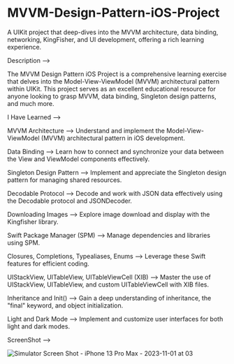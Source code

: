 # MVVM-Design-Pattern-iOS-Project
A UIKit project that deep-dives into the MVVM architecture, data binding, networking, KingFisher, and UI development, offering a rich learning experience.


Description --> 

The MVVM Design Pattern iOS Project is a comprehensive learning exercise that delves into the Model-View-ViewModel (MVVM) architectural pattern within UIKit. This project serves as an excellent educational resource for anyone looking to grasp MVVM, data binding, Singleton design patterns, and much more. 

I Have Learned --> 

MVVM Architecture -->  Understand and implement the Model-View-ViewModel (MVVM) architectural pattern in iOS development.

Data Binding -->  Learn how to connect and synchronize your data between the View and ViewModel components effectively.

Singleton Design Pattern -->  Implement and appreciate the Singleton design pattern for managing shared resources.

Decodable Protocol -->  Decode and work with JSON data effectively using the Decodable protocol and JSONDecoder.

Downloading Images -->  Explore image download and display with the Kingfisher library.

Swift Package Manager (SPM) -->  Manage dependencies and libraries using SPM.

Closures, Completions, Typealiases, Enums -->  Leverage these Swift features for efficient coding.

UIStackView, UITableView, UITableViewCell (XIB) -->  Master the use of UIStackView, UITableView, and custom UITableViewCell with XIB files.

Inheritance and Init() -->  Gain a deep understanding of inheritance, the "final" keyword, and object initialization.

Light and Dark Mode -->  Implement and customize user interfaces for both light and dark modes.


ScreenShot -->  


![Simulator Screen Shot - iPhone 13 Pro Max - 2023-11-01 at 03](https://github.com/pratikbm42/MVVM-Design-Pattern-iOS-Project/assets/146938244/ceee4650-1c79-4a30-a650-c54d3989aaca)





